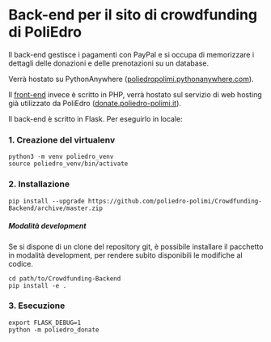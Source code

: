 # Back-end per il sito di crowdfunding di PoliEdro

Il back-end gestisce i pagamenti con PayPal e si occupa di memorizzare i dettagli delle donazioni e delle prenotazioni su un database.

Verrà hostato su PythonAnywhere ([poliedropolimi.pythonanywhere.com](https://poliedropolimi.pythonanywhere.com)).

Il [front-end](/poliedro-polimi/Crowdfunding-Frontend) invece è scritto in PHP, verrà hostato sul servizio di web hosting già utilizzato da PoliEdro ([donate.poliedro-polimi.it](https://donate.poliedro-polimi.it)).

Il back-end è scritto in Flask. Per eseguirlo in locale:

### 1. Creazione del virtualenv
```shell
python3 -m venv poliedro_venv
source poliedro_venv/bin/activate
```

### 2. Installazione
```shell
pip install --upgrade https://github.com/poliedro-polimi/Crowdfunding-Backend/archive/master.zip
```

##### Modalità development

Se si dispone di un clone del repository git, è possibile installare il pacchetto in modalità development, per rendere subito disponibili le modifiche al codice.

```shell
cd path/to/Crowdfunding-Backend
pip install -e .
```

### 3. Esecuzione
```shell
export FLASK_DEBUG=1
python -m poliedro_donate
```

